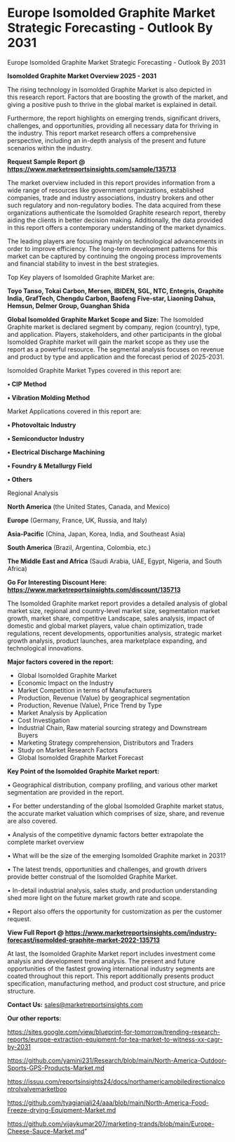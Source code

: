 # Europe Isomolded Graphite Market Strategic Forecasting - Outlook By 2031
Europe Isomolded Graphite Market Strategic Forecasting - Outlook By 2031

<Strong> Isomolded Graphite Market Overview 2025 - 2031</strong>

The rising technology in Isomolded Graphite Market is also depicted in this research report. Factors that are boosting the growth of the market, and giving a positive push to thrive in the global market is explained in detail.

Furthermore, the report highlights on emerging trends, significant drivers, challenges, and opportunities, providing all necessary data for thriving in the industry. This report market research offers a comprehensive perspective, including an in-depth analysis of the present and future scenarios within the industry.

<strong>Request Sample Report @ <a href=https://www.marketreportsinsights.com/sample/135713>https://www.marketreportsinsights.com/sample/135713</a></strong>

The market overview included in this report provides information from a wide range of resources like government organizations, established companies, trade and industry associations, industry brokers and other such regulatory and non-regulatory bodies. The data acquired from these organizations authenticate the Isomolded Graphite research report, thereby aiding the clients in better decision making. Additionally, the data provided in this report offers a contemporary understanding of the market dynamics.

The leading players are focusing mainly on technological advancements in order to improve efficiency. The long-term development patterns for this market can be captured by continuing the ongoing process improvements and financial stability to invest in the best strategies.

Top Key players of Isomolded Graphite Market are:

<strong>Toyo Tanso, Tokai Carbon, Mersen, IBIDEN, SGL, NTC, Entegris, Graphite India, GrafTech, Chengdu Carbon, Baofeng Five-star, Liaoning Dahua, Hemsun, Delmer Group, Guanghan Shida</strong>

<strong><b>Global Isomolded Graphite Market Scope and Size:</b></strong>
The Isomolded Graphite market is declared segment by company, region (country), type, and application. Players, stakeholders, and other participants in the global Isomolded Graphite market will gain the market scope as they use the report as a powerful resource. The segmental analysis focuses on revenue and product by type and application and the forecast period of 2025-2031.

Isomolded Graphite Market Types covered in this report are:

<strong>• CIP Method

• Vibration Molding Method</strong>

Market Applications covered in this report are:

<strong>• Photovoltaic Industry

• Semiconductor Industry

• Electrical Discharge Machining

• Foundry & Metallurgy Field

• Others</strong> 

Regional Analysis

<strong>North America</strong> (the United States, Canada, and Mexico)

<strong>Europe</strong> (Germany, France, UK, Russia, and Italy)

<strong>Asia-Pacific</strong> (China, Japan, Korea, India, and Southeast Asia)

<strong>South America</strong> (Brazil, Argentina, Colombia, etc.)

<strong>The Middle East and Africa</strong> (Saudi Arabia, UAE, Egypt, Nigeria, and South Africa)

<strong>Go For Interesting Discount Here: <a href=https://www.marketreportsinsights.com/discount/135713>https://www.marketreportsinsights.com/discount/135713</a></strong>

The Isomolded Graphite market report provides a detailed analysis of global market size, regional and country-level market size, segmentation market growth, market share, competitive Landscape, sales analysis, impact of domestic and global market players, value chain optimization, trade regulations, recent developments, opportunities analysis, strategic market growth analysis, product launches, area marketplace expanding, and technological innovations.

<strong><b>Major factors covered in the report:</b></strong>
<ul>
  <li>Global Isomolded Graphite Market </li>
  <li>Economic Impact on the Industry</li>
  <li>Market Competition in terms of Manufacturers</li>
  <li>Production, Revenue (Value) by geographical segmentation</li>
  <li>Production, Revenue (Value), Price Trend by Type</li>
  <li>Market Analysis by Application</li>
  <li>Cost Investigation</li>
  <li>Industrial Chain, Raw material sourcing strategy and Downstream Buyers</li>
  <li>Marketing Strategy comprehension, Distributors and Traders</li>
  <li>Study on Market Research Factors</li>
  <li>Global Isomolded Graphite Market Forecast</li>
</ul>

<strong><b>Key Point of the Isomolded Graphite Market report:</b></strong>

• Geographical distribution, company profiling, and various other market segmentation are provided in the report.

• For better understanding of the global Isomolded Graphite market status, the accurate market valuation which comprises of size, share, and revenue are also covered.

• Analysis of the competitive dynamic factors better extrapolate the complete market overview

• What will be the size of the emerging Isomolded Graphite market in 2031?

• The latest trends, opportunities and challenges, and growth drivers provide better construal of the Isomolded Graphite Market.

• In-detail industrial analysis, sales study, and production understanding shed more light on the future market growth rate and scope.

• Report also offers the opportunity for customization as per the customer request.

<strong><b>View Full Report @ <a href=https://www.marketreportsinsights.com/industry-forecast/isomolded-graphite-market-2022-135713>https://www.marketreportsinsights.com/industry-forecast/isomolded-graphite-market-2022-135713</a></b></strong>


At last, the Isomolded Graphite Market report includes investment come analysis and development trend analysis. The present and future opportunities of the fastest growing international industry segments are coated throughout this report. This report additionally presents product specification, manufacturing method, and product cost structure, and price structure.

<strong>Contact Us:</strong>
sales@marketreportsinsights.com

<strong>Our other reports:</strong>

<a href=https://sites.google.com/view/blueprint-for-tomorrow/trending-research-reports/europe-extraction-equipment-for-tea-market-to-witness-xx-cagr-by-2031>https://sites.google.com/view/blueprint-for-tomorrow/trending-research-reports/europe-extraction-equipment-for-tea-market-to-witness-xx-cagr-by-2031</a>

<a href=https://github.com/yamini231/Research/blob/main/North-America-Outdoor-Sports-GPS-Products-Market.md>https://github.com/yamini231/Research/blob/main/North-America-Outdoor-Sports-GPS-Products-Market.md</a>

<a href=https://issuu.com/reportsinsights24/docs/northamericamobiledirectionalcontrolvalvemarketboo>https://issuu.com/reportsinsights24/docs/northamericamobiledirectionalcontrolvalvemarketboo</a>

<a href=https://github.com/tyagianjali24/aaa/blob/main/North-America-Food-Freeze-drying-Equipment-Market.md>https://github.com/tyagianjali24/aaa/blob/main/North-America-Food-Freeze-drying-Equipment-Market.md</a>

<a href=https://github.com/vijaykumar207/marketing-trands/blob/main/Europe-Cheese-Sauce-Market.md>https://github.com/vijaykumar207/marketing-trands/blob/main/Europe-Cheese-Sauce-Market.md</a>"
